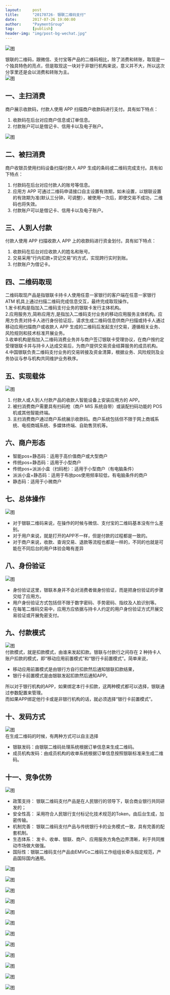 ```yaml
---                                                                 
layout:     post                                    
title:      "20170726- 银联二维码支付"                                                                   
date:       2017-07-26 19:00:00                                                                   
author:     "PaymentGroup"                              
tag:		[publish]                        
header-img: "img/post-bg-wechat.jpg"                             
---          
```

![图](http://wechat.lixf.cn/img/2017/20170726_190059.png)  
    
银联的二维码，跟微信、支付宝等产品的二维码相比，除了消费和转账，取现是一个独具特色的亮点，但是取现这一块对于非银行机构来说，意义并不大，所以这次分享里还是会以消费和转账为主。    
![图](http://wechat.lixf.cn/img/2017/20170726_190220.png)    
    
## 一、主扫消费     
    
商户展示收款码，付款人使用 APP 扫描商户收款码进行支付。具有如下特点：     
1. 收款码在后台对应商户信息或订单信息。    
2. 付款账户可以是借记卡、信用卡以及电子账户。    
  
![图](http://wechat.lixf.cn/img/2017/20170726_190706.png)  
  
## 二、被扫消费     
    
商户收银员使用扫码设备扫描付款人 APP 生成的条码或二维码完成支付。具有如下特点：     
1. 付款码在后台对应付款人的账号等信息。      
2. 应用方 APP 可通过二维码申请接口自主设置有效期，如未设置，以银联设置的有效期为准(默认三分钟，可调整），被使用一次后，即使交易不成功，二维码也将失效。       
3. 付款账户可以是借记卡、信用卡以及电子账户。      
    
## 三、人到人付款     
    
付款人使用 APP 扫描收款人 APP 上的收款码进行资金划付。具有如下特点：    
1. 收款码在后台对应收款人的姓名和账号。     
2. 交易采用“行内扣款+贷记交易”的方式，实现跨行实时到账。    
3. 付款账户为借记卡。     
    
## 四、二维码取现     
    
二维码取现产品是指银联卡持卡人使用任意一家银行的客户端在任意一家银行 ATM 机具上通过扫描二维码完成信息交互，最终完成取现操作。    
1.发卡机构是指加入二维码支付业务的银联卡发行主体机构。      
2.应用服务方,简称应用方,是指加入二维码支付业务的移动应用服务主体机构。应用方负责对持卡人进行身份验证后，请求生成二维码信息供商户扫描或持卡人通过移动应用扫描商户或收款人 APP 生成的二维码后发起支付交易，遵循相关业务、风险规则和技术标准开展业务。      
3.收单机构是指加入二维码消费业务并与商户签订银联卡受理协议，在商户按约定受理银联卡并与持卡人达成交易后，为商户提供交易资金结算服务的成员机构。       
4.中国银联负责二维码支付业务的交易转接及资金清算，根据业务、风险规则及业务协议与参与机构共同维护业务秩序。      
    
## 五、实现载体    
![图](http://wechat.lixf.cn/img/2017/20170726_191056.png)    
1. 付款人或人到人付款产品的收款人智能设备上安装应用方的 APP。     
2. 被扫消费商户需要具有扫码枪（商户 MIS 系统自带）或装配扫码功能的 POS 机或其他智能终端。     
3. 主扫消费商户通过商户系统展示收款码。商户系统包括但不限于网上商城系统、电视商城系统、多媒体终端、自助售货机等。    
    
## 六、商户形态    
    
- 智能pos+静态码：适用于高价值商户或大型商户    
- 传统pos+静态码：适用于小型商户    
- 传统pos+派派小盒（扫码枪）：适用于小型商户（有电脑条件）    
- 派派小盒+静态码：适用于布放pos使用频率较低，有电脑条件的商户    
- 静态码：适用于小微商户    
    
## 七、总体操作    
![图](http://wechat.lixf.cn/img/2017/20170726_191409.png)    
- 对于银联二维码来说，在操作的时候与微信、支付宝的二维码基本没有什么差别。    
- 对于用户来说，就是打开的APP不一样，但是付款的过程都是一致的。    
- 对于商户来说，收款、查询交易、退款等流程也都是一样的，不同的也就是可能在不同后台的用户体验会略有差异    
    
## 八、身份验证    
![图](http://wechat.lixf.cn/img/2017/20170726_191932.png)    
- 身份验证这里，银联本身并不会对消费者做身份验证，而是把身份验证的步骤交给了应用方。    
- 用户身份验证方式包括但不限于数字密码、手势密码、指纹及人脸识别等。    
- 在每笔二维码交易中，应用方应依据与持卡人约定的用户身份验证方式开展交易验证或开展免密支付。    
    
## 九、付款模式    
![图](http://wechat.lixf.cn/img/2017/20170726_192230.png)    
付款模式，就是扣款模式，由谁来发起扣款。银联与付款行之间存在 2 种持卡人账户扣款的模式，即“移动应用前置模式”和“银行卡前置模式”。简单来说，    
- 移动应用前置模式是由银行方自行扣款然后通知银联扣款结果，    
- 银行卡前置模式是由银联发起扣款然后通知APP。    
    
所以对于银行机构的APP，如果绑定本行卡扣款，这两种模式都可以选择，银联通过参数配置来管理。    
而如果APP绑定他行卡或是非银行机构的话，就必须选择“银行卡前置模式”。    
    
## 十、发码方式    
![图](http://wechat.lixf.cn/img/2017/20170726_192724.png)    
在生成二维码的时候，有两种方式可以自主选择    
- 银联发码：由银联二维码处理系统根据订单信息来生成二维码。    
- 成员机构发码：由成员机构的收单系统根据订单信息按照银联标准来生成二维码。    
    
## 十一、竞争优势    
![图](http://wechat.lixf.cn/img/2017/20170726_193020.png)    
- 政策支持： 银联二维码支付产品是在人民银行的领导下，联合商业银行共同研发的；    
- 安全性高： 采用符合人民银行支付标记化技术规范的Token，由后台生成，加密传输。    
- 机制完善： 银联二维码支付产品与传统银行卡的业务模式一致，具有完善的配套机制。    
- 生态体系： 发卡、收单、银联、商户、应用服务方角色边界清晰，利于共同推动市场做大做强。    
- 国际性：银联二维码支付产品由EMVCo二维码工作组组长牵头指定规范，产品国际国内通用。    
    
![图](http://wechat.lixf.cn/img/2017/20170726_193644.png)   
  
![图](http://wechat.lixf.cn/img/2017/20170726_193655.png)  
  
![图](http://wechat.lixf.cn/img/2017/20170726_193656.png)  
  
![图](http://wechat.lixf.cn/img/2017/20170726_193658.png)  
  
![图](http://wechat.lixf.cn/img/2017/20170726_193708.png)  
  
![图](http://wechat.lixf.cn/img/2017/20170726_193710.png)  
  
![图](http://wechat.lixf.cn/img/2017/20170726_193712.png)  
  
![图](http://wechat.lixf.cn/img/2017/20170726_193729.png)  
  
![图](http://wechat.lixf.cn/img/2017/20170726_193742.png)  
  
![图](http://wechat.lixf.cn/img/2017/20170726_193802.png)  
  
![图](http://wechat.lixf.cn/img/2017/20170726_193807.png)  
  
![图](http://wechat.lixf.cn/img/2017/20170726_193808.png)